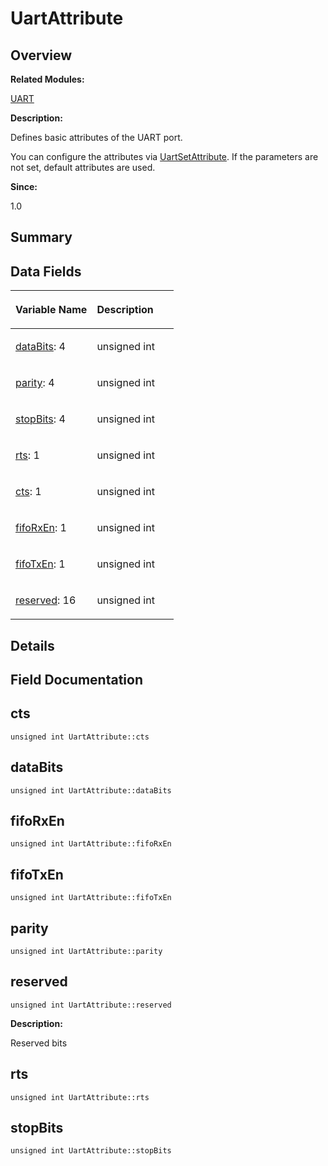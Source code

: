 # UartAttribute<a name="ZH-CN_TOPIC_0000001054918195"></a>

## **Overview**<a name="section1327230780093537"></a>

**Related Modules:**

[UART](UART.md)

**Description:**

Defines basic attributes of the UART port. 

You can configure the attributes via  [UartSetAttribute](UART.md#gadb447d9e1624cf778175af2d827c9d67). If the parameters are not set, default attributes are used.

**Since:**

1.0

## **Summary**<a name="section685821487093537"></a>

## Data Fields<a name="pub-attribs"></a>

<a name="table142583102093537"></a>
<table><thead align="left"><tr id="row1560365944093537"><th class="cellrowborder" valign="top" width="50%" id="mcps1.1.3.1.1"><p id="p1464940442093537"><a name="p1464940442093537"></a><a name="p1464940442093537"></a>Variable Name</p>
</th>
<th class="cellrowborder" valign="top" width="50%" id="mcps1.1.3.1.2"><p id="p1854642542093537"><a name="p1854642542093537"></a><a name="p1854642542093537"></a>Description</p>
</th>
</tr>
</thead>
<tbody><tr id="row158356718093537"><td class="cellrowborder" valign="top" width="50%" headers="mcps1.1.3.1.1 "><p id="p1337506667093537"><a name="p1337506667093537"></a><a name="p1337506667093537"></a><a href="UartAttribute.md#a884f85f5c82f063596a52f43c12af1a8">dataBits</a>: 4</p>
</td>
<td class="cellrowborder" valign="top" width="50%" headers="mcps1.1.3.1.2 "><p id="p1041455986093537"><a name="p1041455986093537"></a><a name="p1041455986093537"></a>unsigned int&nbsp;</p>
</td>
</tr>
<tr id="row1936377303093537"><td class="cellrowborder" valign="top" width="50%" headers="mcps1.1.3.1.1 "><p id="p1953849139093537"><a name="p1953849139093537"></a><a name="p1953849139093537"></a><a href="UartAttribute.md#abc4eefd31616175d469bc41d24b5b37b">parity</a>: 4</p>
</td>
<td class="cellrowborder" valign="top" width="50%" headers="mcps1.1.3.1.2 "><p id="p356133400093537"><a name="p356133400093537"></a><a name="p356133400093537"></a>unsigned int&nbsp;</p>
</td>
</tr>
<tr id="row912771107093537"><td class="cellrowborder" valign="top" width="50%" headers="mcps1.1.3.1.1 "><p id="p891953042093537"><a name="p891953042093537"></a><a name="p891953042093537"></a><a href="UartAttribute.md#a29782a670eaf734ed02955eff0cdd4b9">stopBits</a>: 4</p>
</td>
<td class="cellrowborder" valign="top" width="50%" headers="mcps1.1.3.1.2 "><p id="p1326062776093537"><a name="p1326062776093537"></a><a name="p1326062776093537"></a>unsigned int&nbsp;</p>
</td>
</tr>
<tr id="row1114824399093537"><td class="cellrowborder" valign="top" width="50%" headers="mcps1.1.3.1.1 "><p id="p2064086954093537"><a name="p2064086954093537"></a><a name="p2064086954093537"></a><a href="UartAttribute.md#a5ebfed49568aa4717b72d89084a13f3a">rts</a>: 1</p>
</td>
<td class="cellrowborder" valign="top" width="50%" headers="mcps1.1.3.1.2 "><p id="p63455751093537"><a name="p63455751093537"></a><a name="p63455751093537"></a>unsigned int&nbsp;</p>
</td>
</tr>
<tr id="row107871753093537"><td class="cellrowborder" valign="top" width="50%" headers="mcps1.1.3.1.1 "><p id="p960446291093537"><a name="p960446291093537"></a><a name="p960446291093537"></a><a href="UartAttribute.md#a8c2ec715ce735b87619440004a5816f3">cts</a>: 1</p>
</td>
<td class="cellrowborder" valign="top" width="50%" headers="mcps1.1.3.1.2 "><p id="p1588331601093537"><a name="p1588331601093537"></a><a name="p1588331601093537"></a>unsigned int&nbsp;</p>
</td>
</tr>
<tr id="row1228797079093537"><td class="cellrowborder" valign="top" width="50%" headers="mcps1.1.3.1.1 "><p id="p1194378236093537"><a name="p1194378236093537"></a><a name="p1194378236093537"></a><a href="UartAttribute.md#a171de31a6414563a1b8ca13c6209e52a">fifoRxEn</a>: 1</p>
</td>
<td class="cellrowborder" valign="top" width="50%" headers="mcps1.1.3.1.2 "><p id="p1905727204093537"><a name="p1905727204093537"></a><a name="p1905727204093537"></a>unsigned int&nbsp;</p>
</td>
</tr>
<tr id="row2009505166093537"><td class="cellrowborder" valign="top" width="50%" headers="mcps1.1.3.1.1 "><p id="p1885560042093537"><a name="p1885560042093537"></a><a name="p1885560042093537"></a><a href="UartAttribute.md#a12cd3afb4dfbc5ed70578e0fcee0700d">fifoTxEn</a>: 1</p>
</td>
<td class="cellrowborder" valign="top" width="50%" headers="mcps1.1.3.1.2 "><p id="p2096712909093537"><a name="p2096712909093537"></a><a name="p2096712909093537"></a>unsigned int&nbsp;</p>
</td>
</tr>
<tr id="row1488998606093537"><td class="cellrowborder" valign="top" width="50%" headers="mcps1.1.3.1.1 "><p id="p143688788093537"><a name="p143688788093537"></a><a name="p143688788093537"></a><a href="UartAttribute.md#a415c8237e3a34dfe812e6c6cc7a7a1fa">reserved</a>: 16</p>
</td>
<td class="cellrowborder" valign="top" width="50%" headers="mcps1.1.3.1.2 "><p id="p1093946507093537"><a name="p1093946507093537"></a><a name="p1093946507093537"></a>unsigned int&nbsp;</p>
</td>
</tr>
</tbody>
</table>

## **Details**<a name="section1577815570093537"></a>

## **Field Documentation**<a name="section257187406093537"></a>

## cts<a name="a8c2ec715ce735b87619440004a5816f3"></a>

```
unsigned int UartAttribute::cts
```

## dataBits<a name="a884f85f5c82f063596a52f43c12af1a8"></a>

```
unsigned int UartAttribute::dataBits
```

## fifoRxEn<a name="a171de31a6414563a1b8ca13c6209e52a"></a>

```
unsigned int UartAttribute::fifoRxEn
```

## fifoTxEn<a name="a12cd3afb4dfbc5ed70578e0fcee0700d"></a>

```
unsigned int UartAttribute::fifoTxEn
```

## parity<a name="abc4eefd31616175d469bc41d24b5b37b"></a>

```
unsigned int UartAttribute::parity
```

## reserved<a name="a415c8237e3a34dfe812e6c6cc7a7a1fa"></a>

```
unsigned int UartAttribute::reserved
```

 **Description:**

Reserved bits 

## rts<a name="a5ebfed49568aa4717b72d89084a13f3a"></a>

```
unsigned int UartAttribute::rts
```

## stopBits<a name="a29782a670eaf734ed02955eff0cdd4b9"></a>

```
unsigned int UartAttribute::stopBits
```

